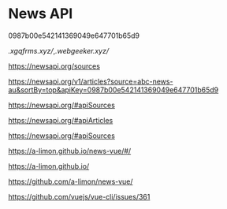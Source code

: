 # News API 



0987b00e542141369049e647701b65d9



*.xgqfrms.xyz/*,*.webgeeker.xyz/*



https://newsapi.org/sources


https://newsapi.org/v1/articles?source=abc-news-au&sortBy=top&apiKey=0987b00e542141369049e647701b65d9




https://newsapi.org/#apiSources



https://newsapi.org/#apiArticles



https://newsapi.org/#apiSources




https://a-limon.github.io/news-vue/#/


https://a-limon.github.io/

https://github.com/a-limon/news-vue/


https://github.com/vuejs/vue-cli/issues/361












